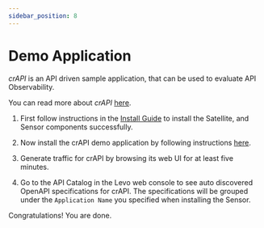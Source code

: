 ```yaml
---
sidebar_position: 8
---
```


# Demo Application
*crAPI* is an API driven sample application, that can be used to evaluate API Observability.

You can read more about *crAPI* [here](https://github.com/levoai/demo-apps/blob/main/crAPI/README.md).

1. First follow instructions in the [Install Guide](../api-observability/install-guide/install-guide.md) to install the Satellite, and Sensor components successfully.

2. Now install the crAPI demo application by following instructions [here](https://github.com/levoai/demo-apps/blob/main/crAPI/docs/quick-start.md).

3. Generate traffic for crAPI by browsing its web UI for at least five minutes.

4. Go to the API Catalog in the Levo web console to see auto discovered OpenAPI specifications for crAPI. The specifications will be grouped under the `Application Name` you specified when installing the Sensor.

Congratulations! You are done.